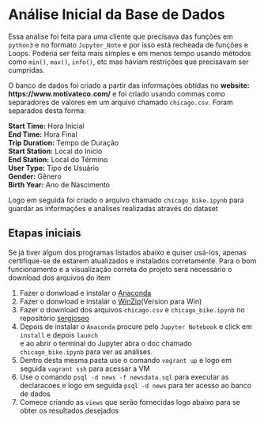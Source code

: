 # Análise Inicial da Base de Dados
<p>Essa análise foi feita para uma cliente que precisava das funções em <code>python3</code> e no formato <code>Jupyter_Note</code> e por isso está recheada de funções e Loops. Poderia ser feita mais simples e em menos tempo usando métodos como <code>min()</code>, <code>max()</code>, <code>info()</code>, etc mas haviam restrições que precisavam ser cumpridas.</p>
<p>O banco de dados foi criado a partir das informações obtidas no <b>website: https://www.motivateco.com/</b> e foi criado usando commas como separadores de valores em um arquivo chamado <code>chicago.csv</code>. Foram separados desta forma:</p>
<p>
  <b>Start Time:</b> Hora Inicial</br>
  <b>End Time:</b> Hora Final</br>
  <b>Trip Duration:</b> Tempo de Duração</br>
  <b>Start Station:</b> Local do Início</br>
  <b>End Station:</b> Local do Término</br>
  <b>User Type:</b> Tipo de Usuário </br>
  <b>Gender:</b> Gênero</br>
  <b>Birth Year:</b> Ano de Nascimento</br>
</p>
Logo em seguida foi criado o arquivo chamado <code>chicago_bike.ipynb</code> para guardar as informações e análises realizadas através do dataset

## Etapas iniciais

Se já tiver algum dos programas listados abaixo e quiser usá-los, apenas certifique-se de estarem atualizados e instalados corretamente. Para o bom funcionamento e a visualização correta do projeto será necessário o download dos arquivos do item 
<ol>
  <li>Fazer o donwload e instalar o <a href="https://www.anaconda.com/">Anaconda</a></li>
  <li>Fazer o donwload e instalar o <a href="https://www.winzip.com/win/en/downwz.html">WinZip</a>(Version para Win)</li>
  <li>Fazer o download dos arquivos <code>chicago.csv</code> e <code>chicago_bike.ipynb</code> no repositório <a href="https://github.com/sergioseo/MotivateCo">sergioseo</a></li>
  <li>Depois de instalar o <code>Anaconda</code> procure pelo <code>Jupyter Notebook</code> e click em <code>install</code> e depois <code>launch</code></li> e ao abrir o terminal do Jupyter abra o doc chamado <code>chicago_bike.ipynb</code> para ver as análises.
  
  
  
  
  <li>Dentro desta mesma pasta use o comando <code>vagrant up</code> e logo em seguida <code>vagrant ssh</code> para acessar a VM</li>
  <li>Use o comando <code>psql -d news -f newsdata.sql</code> para executar as declaracoes e logo em seguida <code>psql -d news</code> para ter acesso ao banco de dados</li>
  <li>Comece criando as <code>views</code> que serão fornecidas logo abaixo para se obter os resultados desejados</li>
</ol>

